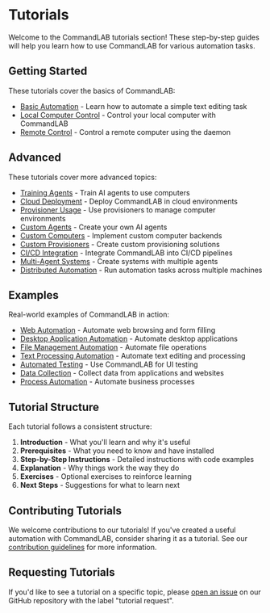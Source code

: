 # Tutorials

Welcome to the CommandLAB tutorials section! These step-by-step guides will help you learn how to use CommandLAB for various automation tasks.

## Getting Started

These tutorials cover the basics of CommandLAB:

- [Basic Automation](getting-started/basic-automation.md) - Learn how to automate a simple text editing task
- [Local Computer Control](getting-started/local-computer-control.md) - Control your local computer with CommandLAB
- [Remote Control](getting-started/remote-control.md) - Control a remote computer using the daemon

## Advanced

These tutorials cover more advanced topics:

- [Training Agents](advanced/training-agents.md) - Train AI agents to use computers
- [Cloud Deployment](advanced/cloud-deployment.md) - Deploy CommandLAB in cloud environments
- [Provisioner Usage](advanced/provisioner-usage.md) - Use provisioners to manage computer environments
- [Custom Agents](advanced/custom-agents.md) - Create your own AI agents
- [Custom Computers](advanced/custom-computers.md) - Implement custom computer backends
- [Custom Provisioners](advanced/custom-provisioners.md) - Create custom provisioning solutions
- [CI/CD Integration](advanced/ci-cd-integration.md) - Integrate CommandLAB into CI/CD pipelines
- [Multi-Agent Systems](advanced/multi-agent-systems.md) - Create systems with multiple agents
- [Distributed Automation](advanced/distributed-automation.md) - Run automation tasks across multiple machines

## Examples

Real-world examples of CommandLAB in action:

- [Web Automation](examples/web-automation.md) - Automate web browsing and form filling
- [Desktop Application Automation](examples/desktop-automation.md) - Automate desktop applications
- [File Management Automation](examples/file-automation.md) - Automate file operations
- [Text Processing Automation](examples/text-automation.md) - Automate text editing and processing
- [Automated Testing](examples/automated-testing.md) - Use CommandLAB for UI testing
- [Data Collection](examples/data-collection.md) - Collect data from applications and websites
- [Process Automation](examples/process-automation.md) - Automate business processes

## Tutorial Structure

Each tutorial follows a consistent structure:

1. **Introduction** - What you'll learn and why it's useful
2. **Prerequisites** - What you need to know and have installed
3. **Step-by-Step Instructions** - Detailed instructions with code examples
4. **Explanation** - Why things work the way they do
5. **Exercises** - Optional exercises to reinforce learning
6. **Next Steps** - Suggestions for what to learn next

## Contributing Tutorials

We welcome contributions to our tutorials! If you've created a useful automation with CommandLAB, consider sharing it as a tutorial. See our [contribution guidelines](../developers/contributing.md) for more information.

## Requesting Tutorials

If you'd like to see a tutorial on a specific topic, please [open an issue](https://github.com/your-org/commandlab/issues/new) on our GitHub repository with the label "tutorial request". 